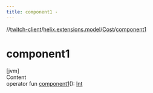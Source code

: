 ```yaml
---
title: component1 -
---
```

//[twitch-client](../../index.md)/[helix.extensions.model](../index.md)/[Cost](index.md)/[component1](component1.md)



# component1  
[jvm]  
Content  
operator fun [component1](component1.md)(): [Int](https://kotlinlang.org/api/latest/jvm/stdlib/kotlin/-int/index.html)  



